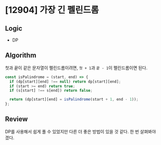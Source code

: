 # [12904] 가장 긴 펠린드롬

## Logic

- DP

## Algorithm

첫과 끝이 같은 문자열이 펠린드롬이려면, `첫 + 1`과 `끝 - 1`이 펠린드롬이면 된다.

```js
const isPalindrome = (start, end) => {
  if (dp[start][end] !== null) return dp[start][end];
  if (start >= end) return true;
  if (s[start] !== s[end]) return false;

  return (dp[start][end] = isPalindrome(start + 1, end - 1));
};
```

## Review
DP를 사용해서 쉽게 풀 수 있었지만 다른 더 좋은 방법이 있을 것 같다. 한 번 살펴봐야겠다.
